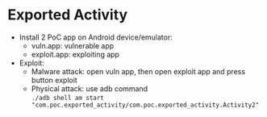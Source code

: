 # Exported Activity

- Install 2 PoC app on Android device/emulator:
  - vuln.app: vulnerable app
  - exploit.app: exploiting app
- Exploit:
  - Malware attack: open vuln app, then open exploit app and press button exploit
  - Physical attack: use adb command  
  ```./adb shell am start "com.poc.exported_activity/com.poc.exported_activity.Activity2"```
